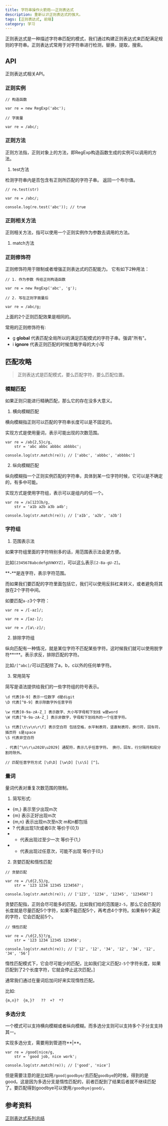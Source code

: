 ```yaml
---
title: 字符串操作火箭炮——正则表达式
description: 重新认识正则表达式的强大。
tags: [正则表达式, 前端]
category: 学习
---
```


正则表达式是一种描述字符串匹配的模式，我们通过构建正则表达式来匹配满足规则的字符串。正则表达式常用于对字符串进行检测，替换，提取，搜索。<!-- more -->


## API

正则表达式相关API。

### 正则实例

```
// 构造函数

var re = new RegExp('abc');

// 字面量

var re = /abc/;
```

### 正则方法

正则方法指，正则对象上的方法，即RegExp构造函数生成的实例可以调用的方法。

1. test方法

检测字符串内是否包含有正则所匹配的字符子串。
返回一个布尔值。

```
// re.test(str)

var re = /abc/;

console.log(re.test('abc')); // true
```


### 正则相关方法

正则相关方法，指可以使用一个正则实例作为参数去调用的方法。

1. match方法

### 正则修饰符

正则修饰符用于限制或者增强正则表达式的匹配能力。
它有如下2种用法：

```
// 1. 作为参数 传给正则构造函数

var re = new RegExp('abc', 'g');

// 2. 写在正则字面量后

var re = /abc/g;
```

上面的2个正则匹配效果是相同的。

常用的正则修饰符有:

- g **global** 代表匹配全局所以的满足匹配模式的字符子串。强调"所有"。
- i **ignore** 代表正则匹配的时候忽略字母的大小写




## 匹配攻略

> 正则表达式是匹配模式，要么匹配字符，要么匹配位置。

### 模糊匹配

如果正则只能进行精确匹配，那么它的存在没多大意义。

1. 横向模糊匹配

横向模糊指正则可以匹配的字符串长度可以是不固定的。

实现方式是使用量词，表示可能出现的次数范围。

```
var re = /ab{2,5}c/g,
    str = 'abc abbc abbbc abbbbc';

console.log(str.match(re)); // ['abbc', 'abbbc', 'abbbbc']
```

2. 纵向模糊匹配

纵向模糊指一个正则实例匹配的字符串，具体到某一位字符时候，它可以是不确定的，有多中可能。

实现方式是使用字符组，表示可以是组内的任一个。

```
var re = /a[123]b/g,
    str = 'a1b a2b a3b a4b';

console.log(str.match(re)); // ['a1b', 'a2b', 'a3b']
```

### 字符组

1. 范围表示法

如果字符组里面的字符特别多的话，用范围表示法会更方便。

比如`[2345678abcdefgUVWXYZ]`，可以这么表示`[2-8a-gU-Z]`。

**-**是连字符，表示字符范围。

而如果我们要匹配的字符里面包括它，我们可以使用反斜杠来转义，或者避免将其放在2个字符中间。

如要匹配`a-z`3个字符：

```
var re = /[-az]/;

var re = /[az-]/;

var re = /[a\-z]/;
```

2. 排除字符组

纵向匹配有一种情况，就是某位字符不匹配某些字符。这时候我们就可以使用脱字符**^**。表示求反，排除匹配的字符。

比如`/[^abc]/`可以匹配除了a，b，c以外的任何单字符。

3. 常用简写

简写是语法提供给我们的一些字符组的符号表示。

```
\d 代表[0-9] 表示一位数字 d是digit
\D 代表[^0-9] 表示除数字外任意字符

\w 代表[0-9a-zA-Z_] 表示数字、大小写字母和下划线 w是word
\W 代表[^0-9a-zA-Z_] 表示非数字，字母和下划线外的一个任意字符。

\s 代表[\t\v\n\r\f] 表示空白符 包括空格，水平制表符，竖直制表符，换行符，回车符，插页符 s是space
\S 代表非空白符

. 代表[^\n\r\u2028\u2029] 通配符，表示几乎任意字符。 换行，回车，行分隔符和段分割符除外。

// 匹配任意字符方式 [\d\D] [\w\D] [\s\S] [^]。
```

### 量词

量词代表对重复次数范围的限制。

1. 简写形式:

  - {m,} 表示至少出现m次
  - {m} 表示正好出现m次
  - {m,n} 表示出现m次至n次 m和n都包括
  - ? 代表出现1次或者0次 等价于{0,1}
  - + 代表出现过至少一次 等价于{1,}
  - * 代表出现过任意次，可能不出现 等价于{0,}

2. 贪婪匹配和惰性匹配

```
// 贪婪匹配

var re = /\d{2,5}/g,
    str = '123 1234 12345 1234567';

console.log(str.match(re)); // ['123', '1234', '12345', '1234567']
```

贪婪匹配指，正则会尽可能多的匹配。比如我们给的范围是`2-5`，那么它会匹配的长度就是尽量匹配5个字符，如果不能匹配5个，再考虑4个字符。如果有6个满足的字符，它会匹配前5个。

```
// 惰性匹配

var re = /\d{2,5}?/g,
    str = '123 1234 12345 123456';

console.log(str.match(re)); // ['12', '12', '34', '12', '34', '12', '34', '56']
```

惰性匹配模式下，它会尽可能少的匹配，比如我们定义匹配`2-5`个字符长度，如果匹配到了2个长度字符，它就会停止这次匹配。]

通常我们通过在量词后加问好来实现惰性匹配。

比如:

```
{m,n}?  {m,}?   ??  +?  *?
```

### 多选分支

一个模式可以支持横向模糊或者纵向模糊。而多选分支则可以支持多个子分支支持其一。

实现多选分支，需要用到管道符**|**。

```
var re = /good|nice/g,
    str = 'good job, nice work';

console.log(str.match(re)); // ['good', 'nice']
```

但是需要注意的是比如用`/good|goodbye/`去匹配`goodbye`的时候，得到的是good。这是因为多选分支是惰性匹配的，前者匹配到了结果后者就不继续匹配了。要匹配得到goodbye可以使用`/goodbye|good/`。


## 参考资料

[正则表达式系列总结](https://zhuanlan.zhihu.com/p/27653434)
